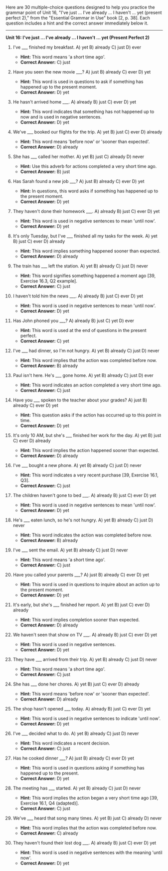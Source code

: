 Here are 30 multiple-choice questions designed to help you practice the grammar point of Unit 16, "I've just ... I've already ... I haven't ... yet (present perfect 2)," from the "Essential Grammar in Use" book [2, p. 38]. Each question includes a hint and the correct answer immediately below it.

***

**Unit 16: I've just ... I've already ... I haven't ... yet (Present Perfect 2)**

1.  I've ___ finished my breakfast.
    A) yet
    B) already
    C) just
    D) ever
    *   **Hint:** This word means 'a short time ago'.
    *   **Correct Answer:** C) just

2.  Have you seen the new movie ___?
    A) just
    B) already
    C) ever
    D) yet
    *   **Hint:** This word is used in questions to ask if something has happened up to the present moment.
    *   **Correct Answer:** D) yet

3.  He hasn't arrived home ___.
    A) already
    B) just
    C) ever
    D) yet
    *   **Hint:** This word indicates that something has not happened up to now and is used in negative sentences.
    *   **Correct Answer:** D) yet

4.  We've ___ booked our flights for the trip.
    A) yet
    B) just
    C) ever
    D) already
    *   **Hint:** This word means 'before now' or 'sooner than expected'.
    *   **Correct Answer:** D) already

5.  She has ___ called her mother.
    A) yet
    B) just
    C) already
    D) never
    *   **Hint:** Use this adverb for actions completed a very short time ago.
    *   **Correct Answer:** B) just

6.  Has Sarah found a new job ___?
    A) just
    B) already
    C) ever
    D) yet
    *   **Hint:** In questions, this word asks if something has happened up to the present moment.
    *   **Correct Answer:** D) yet

7.  They haven't done their homework ___.
    A) already
    B) just
    C) ever
    D) yet
    *   **Hint:** This word is used in negative sentences to mean 'until now'.
    *   **Correct Answer:** D) yet

8.  It's only Tuesday, but I've ___ finished all my tasks for the week.
    A) yet
    B) just
    C) ever
    D) already
    *   **Hint:** This word implies something happened sooner than expected.
    *   **Correct Answer:** D) already

9.  The train has ___ left the station.
    A) yet
    B) already
    C) just
    D) never
    *   **Hint:** This word signifies something happened a moment ago [39, Exercise 16.3, Q2 example].
    *   **Correct Answer:** C) just

10. I haven't told him the news ___.
    A) already
    B) just
    C) ever
    D) yet
    *   **Hint:** This word is used in negative sentences to mean 'until now'.
    *   **Correct Answer:** D) yet

11. Has John phoned you ___?
    A) already
    B) just
    C) yet
    D) ever
    *   **Hint:** This word is used at the end of questions in the present perfect.
    *   **Correct Answer:** C) yet

12. I've ___ had dinner, so I'm not hungry.
    A) yet
    B) already
    C) just
    D) never
    *   **Hint:** This word implies that the action was completed before now.
    *   **Correct Answer:** B) already

13. Paul isn't here. He's ___ gone home.
    A) yet
    B) already
    C) just
    D) ever
    *   **Hint:** This word indicates an action completed a very short time ago.
    *   **Correct Answer:** C) just

14. Have you ___ spoken to the teacher about your grades?
    A) just
    B) already
    C) ever
    D) yet
    *   **Hint:** This question asks if the action has occurred up to this point in time.
    *   **Correct Answer:** D) yet

15. It's only 10 AM, but she's ___ finished her work for the day.
    A) yet
    B) just
    C) ever
    D) already
    *   **Hint:** This word implies the action happened sooner than expected.
    *   **Correct Answer:** D) already

16. I've ___ bought a new phone.
    A) yet
    B) already
    C) just
    D) never
    *   **Hint:** This word indicates a very recent purchase [39, Exercise 16.1, Q3].
    *   **Correct Answer:** C) just

17. The children haven't gone to bed ___.
    A) already
    B) just
    C) ever
    D) yet
    *   **Hint:** This word is used in negative sentences to mean 'until now'.
    *   **Correct Answer:** D) yet

18. He's ___ eaten lunch, so he's not hungry.
    A) yet
    B) already
    C) just
    D) never
    *   **Hint:** This word indicates the action was completed before now.
    *   **Correct Answer:** B) already

19. I've ___ sent the email.
    A) yet
    B) already
    C) just
    D) never
    *   **Hint:** This word means 'a short time ago'.
    *   **Correct Answer:** C) just

20. Have you called your parents ___?
    A) just
    B) already
    C) ever
    D) yet
    *   **Hint:** This word is used in questions to inquire about an action up to the present moment.
    *   **Correct Answer:** D) yet

21. It's early, but she's ___ finished her report.
    A) yet
    B) just
    C) ever
    D) already
    *   **Hint:** This word implies completion sooner than expected.
    *   **Correct Answer:** D) already

22. We haven't seen that show on TV ___.
    A) already
    B) just
    C) ever
    D) yet
    *   **Hint:** This word is used in negative sentences.
    *   **Correct Answer:** D) yet

23. They have ___ arrived from their trip.
    A) yet
    B) already
    C) just
    D) never
    *   **Hint:** This word means 'a short time ago'.
    *   **Correct Answer:** C) just

24. She has ___ done her chores.
    A) yet
    B) just
    C) ever
    D) already
    *   **Hint:** This word means 'before now' or 'sooner than expected'.
    *   **Correct Answer:** D) already

25. The shop hasn't opened ___ today.
    A) already
    B) just
    C) ever
    D) yet
    *   **Hint:** This word is used in negative sentences to indicate 'until now'.
    *   **Correct Answer:** D) yet

26. I've ___ decided what to do.
    A) yet
    B) already
    C) just
    D) never
    *   **Hint:** This word indicates a recent decision.
    *   **Correct Answer:** C) just

27. Has he cooked dinner ___?
    A) just
    B) already
    C) ever
    D) yet
    *   **Hint:** This word is used in questions asking if something has happened up to the present.
    *   **Correct Answer:** D) yet

28. The meeting has ___ started.
    A) yet
    B) already
    C) just
    D) never
    *   **Hint:** This word implies the action began a very short time ago [39, Exercise 16.1, Q4 (adapted)].
    *   **Correct Answer:** C) just

29. We've ___ heard that song many times.
    A) yet
    B) just
    C) already
    D) never
    *   **Hint:** This word implies that the action was completed before now.
    *   **Correct Answer:** C) already

30. They haven't found their lost dog ___.
    A) already
    B) just
    C) ever
    D) yet
    *   **Hint:** This word is used in negative sentences with the meaning 'until now'.
    *   **Correct Answer:** D) yet